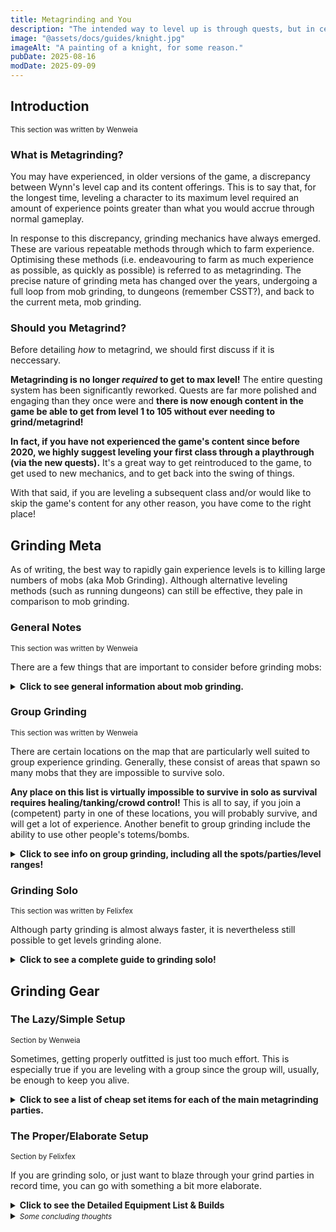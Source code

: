 ```yaml
---
title: Metagrinding and You
description: "The intended way to level up is through quests, but in certain situations, you may want to level up a character faster than that. This guide intends to explain how to quickly grind combat experience levels."
image: "@assets/docs/guides/knight.jpg"
imageAlt: "A painting of a knight, for some reason."
pubDate: 2025-08-16
modDate: 2025-09-09
---
```

## Introduction
<small>This section was written by Wenweia</small>

### What is Metagrinding?
You may have experienced, in older versions of the game, a discrepancy between Wynn's level cap and its content offerings. This is to say that, for the longest time, leveling a character to its maximum level required an amount of experience points greater than what you would accrue through normal gameplay.

In response to this discrepancy, grinding mechanics have always emerged. These are various repeatable methods through which to farm experience. Optimising these methods (i.e. endeavouring to farm as much experience as possible, as quickly as possible) is referred to as metagrinding. The precise nature of grinding meta has changed over the years, undergoing a full loop from mob grinding, to dungeons (remember CSST?), and back to the current meta, mob grinding.

### Should you Metagrind?
Before detailing *how* to metagrind, we should first discuss if it is neccessary.

**Metagrinding is no longer *required* to get to max level!** The entire questing system has been significantly reworked. Quests are far more polished and engaging than they once were and **there is now enough content in the game be able to get from level 1 to 105 without ever needing to grind/metagrind!**

**In fact, if you have not experienced the game's content since before 2020, we highly suggest leveling your first class through a playthrough (via the new quests).** It's a great way to get reintroduced to the game, to get used to new mechanics, and to get back into the swing of things.

With that said, if you are leveling a subsequent class and/or would like to skip the game's content for any other reason, you have come to the right place!

## Grinding Meta
As of writing, the best way to rapidly gain experience levels is to killing large numbers of mobs (aka Mob Grinding). Although alternative leveling methods (such as running dungeons) can still be effective, they pale in comparison to mob grinding.

### General Notes
<small>This section was written by Wenweia</small>

There are a few things that are important to consider before grinding mobs:

<details>
<summary><strong>Click to see general information about mob grinding.</strong></summary>

#### Mob Totems
Mob grinding typically involves using a mob totem (available in different quantities to different ranks) to further increase the rates of areas that already have high mob spawn rates. These mobs can then be killed on servers with double experience bombs, leading to even more combat experience. 

Note that, if multiple people kill the same mob within the radius of a mob totem, provided each player does a certain (low) percentage of the damage, both players get the full combat experience.

Also, note that totems can only spawn mobs up to a certain cap. The faster the mobs are cleared, the faster the cap is emptied, and the faster the totem can spawn new mobs. Effectively, this means the more AOE damage you and/or your party deal, the more experience you (and/or your party) will gain.

#### Relative Experience.
The experience you get from killing a mob is directly proportional to the the difference between your level and the level of the mob being killed. If a lvl 100 player kills a lvl 1 mob, they will get effectively no experience. If a lvl 1 player kills a lvl 100 mob, they will get effectively no experience.

For this reason it is always best to split your grinding journey across at least 5 different sites (i.e. move in 20 level increments or less).

</details>

### Group Grinding
<small>This section was written by Wenweia</small>

There are certain locations on the map that are particularly well suited to group experience grinding. Generally, these consist of areas that spawn so many mobs that they are impossible to survive solo.

**Any place on this list is virtually impossible to survive in solo as survival requires healing/tanking/crowd control!** This is all to say, if you join a (competent) party in one of these locations, you will probably survive, and will get a lot of experience. Another benefit to group grinding include the ability to use other people's totems/bombs.

<details>
<summary><strong>Click to see info on group grinding, including all the spots/parties/level ranges!</strong></summary>

**Simply use `/partyfinder` and look for mob grinding parties (rotten flesh symbols) that include one of the following terms in their descriptions.** Then go to the specified coordinates, stand under their mob totem, and spam AOE (area of effect) spells. If the party is set up properly, you will be safe and will get loads of XP!

<details>
<summary><strong>Click here for some extremely detailed information about party grinding mechanics</strong></summary>

<small>Party Grinding Addendum by Felixfex</small>

As mentioned earlier, party grinding is faster than most solo grinding routes, but it requires more competent players. For a good party, there should be at least two healers, preferably three or four. For damage, the focus should be on AoE attacks. Mob totems are pretty much a requirement, as the number of mobs does not scale with the player count.

**How do you get XP in a party?**

Everyone gets XP from mob kills as long as they have participated in a kill within the last 10-15 seconds, regardless of whether they are in a party or not. Participation means either getting the last hit or dealing at least 15% of a mob's HP in damage. If you don't participate, you will only get 1% of the XP from any nearby kills. The XP is not shared; everyone gets the same base XP, which is then multiplied by their equipment's XP bonus. In a party, you get a 20% XP share from the kills other people in the party get, thus granting more XP than being solo.

*(Note: Buffing and healing allies, as well as debuffing enemies, also grants you participation. I am unsure exactly which buffs/debuffs count. XP sharing and XP range still need to be conclusively tested.)*

</details>


#### (1-10) Low Level Grinding
> `NA`
**Frequency:** Nonexistant

Low levels are very quick to grind, and for this reason, lvl <10 grind parties are virtually nonexistant. You are better off following the solo guide for this level range.

#### (10-30) Mt. Wynn (Spider Pit)
> `-20 -1950`
**Frequency:** Very Uncommon

If you are lucky, you might find a proper grind parties hosted at Mt. Wynn; if so, you will be rapidly boosted from lvl 10 to lvl 30. These are so rare though that you may be better off following the solo guide until lvl 30.

#### (30-50) (Llevigar) Spider Nest
> `-2150 -4720`
**Frequency:** Common

Quite often, you will find parties in this cave west of Llevigar. Generally, this is by far the best way to get from 30-50.

Note that, on occasion, an orc will spawn. They aren't difficult for a properly set up party to deal with, but are still worth focusing on since they hit really hard for their level.

#### (50-75) Flesh (Visceral) Cave
> `-1000 -5555`
**Frequency:** Very Common

This is probably the second most popular party in the game. You are quite likely to find someone hosting a party in this range on pfinder. Just be aware of the stitched amalgam, which does quite a bit of damage for its level range.

#### (70-90) Waterfall (Living Scrap)
> `-100 -4590`
** Frequency:** Uncommon

On occasion, you might luck out and find a waterfall party. These are challenging to host and are therefore less frequent than flesh or scrapyard parties. If you can't find one, you can grind flesh to level 75 then switch to scrapyard.

#### (85-106) Scrapyard
> `-1435 -2520`
** Frequency:** Almost Nonstop

This is the main end-game leveling party, and there are almost always a scrap party or two active. Unfortunately, they are often full. To sneak into a full party, do /toggle ghosts all, look at the world that people are active in the scrapyard on, and join them. They usually won't mind.

#### (106+) Church
> `1050 -390`
** Frequency:** Very Uncommon

If you need to grind past lvl 106 (i.e. overflow), you are probably just grinding for guild XP. This is the spot to do it, but since it is mostly just used for guild XP, public parties here are very rare. Church parties are also difficult to organise. 

</details>

### Grinding Solo
<small>This section was written by Felixfex</small>

Although party grinding is almost always faster, it is nevertheless still possible to get levels grinding alone.

<details>
<summary><strong>Click to see a complete guide to grinding solo!</strong></summary>

#### Preparation Suggestions
Grinding solo is far more involved than grinding in a party. Things will go a lot faster if you are prepared; this section provides some suggestions on how to do just that!

<details>
<summary><strong>A collection of suggestions and techniques to help make solo grinding easier.</strong></summary>

##### The `/class` Trick:
When you use the `/class` command and no other players are nearby, you reset the area you are in. After rejoining, the mobs will respawn instantly. This allows you to clear caves and grinding spots repeatedly without waiting for respawns.

##### Horses:
Having a horse for the early levels can be quite beneficial for getting around, as all horses can be used from level 1.

##### Organized Storage:
Preparing one or two account bank pages with all the leveling gear you need can speed up the leveling process considerably. Taking some gear with you to grinding spots also helps increase your speed.

##### Item Lock:
Remember to use `/itemlock` so you don’t accidentally sell an important item or drop your weapon. The item lock remains even if you put items in the bank, so locking your grinding gear beforehand is a good idea.

##### Consumables:
Potions are your bread and butter for speeding up your grind, whether it's healing for classes that lack it or Wisdom Potions for the added XP bonus from level 45 onwards. If you already have professions in Scribing, Cooking, or Alchemism, you can use these to craft XP or damage consumables to speed up your grind even more. XP Scrolls, in particular, will earn you favor in grinding parties.

##### XP-Bombs and/or DXP Weekends
XP multipliers from bombs or a Double XP Weekend work independently of the normal XP bonus; they act as a straight 2x or 3x multiplier. The same applies if you connect Discord to your Wynn account for 24 hours of bonus XP. If you have a lot of Emeralds, you can go out of your way to buy them with Shares, but that's a steep price to pay. Champions have it quite a lot easier, as they can see other people throwing bombs on any world and have access to `/switch` for faster world switching, rapidly increasing their chances of using these bombs.

##### Mob Totems
These require a rank to obtain and, when placed, multiply the number of mobs spawned in a small area for 5 minutes. They are primarily used in grinding parties, but can be used for solo grinding

##### Sneaking:
Sneaking prevents mobs from pulling or pushing you off ledges. In the Minecraft settings, you can change "Hold Sneak" to "Toggle Sneak," allowing you to keep sneaking without actively pressing the shift key. This enables you to farm safely from secure spots.

</details>

#### Suggested Locations
Once you are prepared, it's just a matter of going to a bunch of locations and killing mobs!

This article section's author, Felixfex, suggests:

1. Corrupted Spike to lvl 5
2. Zombie Tree to lvl 13 or 25
3. Ancient Nemract to lvl 23
4. Abandoned Mines to lvl 33
5. Betrayer Altar or Wolf Den to lvl 43
6. Iron Golems to lvl 50
7. Olux Sinkhole to lvl 55
8. Flesh Cave to lvl 75
9. Switch to group grinding with Scrapyard to Lvl 105

<details>
<summary><strong>Click to see coordinates to, and an overview of, the above grind spots.</strong></summary>

*Early on, there are no real grinding spots because you advance too quickly to focus on one. You will likely reach level 10 just by following the Emerald Trail. However, if you want the fastest speed, here are two spots:*

##### (1-5) Corrupted Spike
- **Coordinates:** X: -620, Z: 1700
- **Mob-Level:** 5
- Mobs spawn near the spikes. You can kite them around the spikes and be relatively safe while doing so.

##### (5-30) Zombie Tree
- **Coordinates:** X: -350, Z: -1400
- **Mob-Level:** 5 + 21
- Mobs spawn near the tree; kite them around it, and you will be fine. Due to the level 21 zombies, you can stay here until level 30 and go straight to a later spot. Mob totems are recommended here; two should be enough to get to level 30 with good preparation. This is the first party grinding spot, but soloing also works.

##### (10-27) Ancient Nemract
- **Coordinates:** *Varied, see description*
- **Mob-Level:** 20-23
- This area has a lot of mob spawns and multiple high spots that allow you to farm safely. On the outside (`X: 180, Z: -2000`) in the Nemract region, lower HP skeletons and zombies spawn, which allow you to level to 13. Afterwards, you can more or less safely go inside Ancient Nemract (`X: 220, Z: -1900`). There are a few important points: Mobs with helmets have more HP and deal more damage but give 3x the XP. The Gilded Bowman (a skeleton in full golden armor) gives the most XP in this place, easily 20x the amount a normal mob gives. This can get you a level easily, though they do a lot more damage.

##### ( 23-34) Abandoned Mines
- **Coordinates:** X: -620, Z: 1700
- **Mob-Level:** 26
- It's a long cave with lots of mobs, some of which burrow in the ground. Use some AoE abilities and run through it. At the end, you can loot the chest and get the clear reward for the cave. After getting outside again, you can use the `/class` trick to spawn mobs quickly and run the cave again. Repeat this until you are level 30-33.

##### (30-45) Betrayer Altar
- **Coordinates:** X: 1330, Z: -2040
- **Mob-Level:** 33-35
- This spot is a good grinding spot if you don’t want to travel around. It's slower than the Wolf Den + Iron Golems and a bit harder, but it gets you there easily. Be aware of one strong mob; it can one-shot you and turn invisible. Shamans have it easy here, while Warriors and Assassins suffer.

##### (33-43) Wolf Den
- **Coordinates:** X: 175, Z: -720
- **Mob-Level:** 41-45
- Another long cave. Jump down and kill all the wolves; the trainer at the end does not need to be killed as it takes too long. After getting out, use the `/class` trick again and repeat. Do this until level 40 or longer if you want.

*Levels 45–60 are a little boring, this is where the grind slows down.*

##### (40-50) Iron Golem Cave
- **Coordinates:** X: -120, Z: -300
- **Mob-Level:** 47
- This time it's not a cave, just a spawn spot for iron golems. There is a cave underneath, but don't go into it, as it does not give much XP. Clear the golems and use the `/class` trick again.

##### (45-58) Olux Sinkhole
- **Coordinates:** X: -1500, Z: -5250
- **Mob-Level:** 55
- This spot is a bit tricky; a lot of frogs spawn here. These frogs are slow, deal a lot of damage, and are good to kite, so bunch them up and use an AoE ability to kill them. Use the `/class` trick every time you kill them. This nets you a lot of XP fast. There are no safe spots here other than on one block at `X: -1501, Z: -5272`, so this spot is far more dangerous than the other swamp spot.

From here of out the grindspeed picks up again.

##### (52-82) Flesh (Visceral) Cave
[Meta] Flesh Cave/Visceral Cave/Visceral Remnant

- **Coordinates:** X: -1000, Z: -5555
- **Mob-Level:** 68-75
- This cave is the first real grind spot in the game. There is a very high mob density, and grind parties tend to be here a lot. There are a few safe spots in the cave; my favorite is at `X: -948, Z: -5517`. It keeps you safe from all mobs and out of range of the Stitched Amalgam.
- There is a spot at `X: -972, Z: -5530` which is higher up and attracts more mobs, but it's a bit difficult to get to consistently.
-  The last one is at `X: -978, Z: -5500`; this will attract all higher-level mobs as well as the Stitched Amalgam. The Stitched Amalgam is a problem as it pulls you towards itself and has a lot of HP, so you can't really kill it fast. To get around that, change your Sneak setting from "Hold" to "Toggle" in the options and toggle sneak on a ledge. It can't pull you down, and you can freely farm.
-  It's up to preference which spot to use. If there are grinding parties, however, you should stay near the totems or at the end of the cave (around `X: -965, Z: -5475`). A party with mob totems is recommended here but not required. This cave can be used from as low as level 46 up to level 85. You can use the `/class` trick here, but it's not really needed. I use it if there is no party around and if I have no totems left.

</details>

<details>
<summary>Click to see some other, less optimal, grind spots.</summary>

*   **Lvl 15-30: Mt. Wynn Spider Pit**
    *   **Coordinates:** X: -20, Z: -1950
    *   **Mob-Level:** 20-28
    *   This is the old party grinding spot. It's difficult alone due to the high mob count and ranged enemies, but with a party, it's an easy way to level up before going to the Llevigar Spider Nest. For the solo grind, Ancient Nemract is preferred as there are no safe spots at Mt. Wynn, and healing is difficult early on.
*   **Lvl 30-52: [Meta] Llevigar Spider Nest**
    *   **Coordinates:** X: -2150, Z: -4720
    *   **Mob-Level:** 40
    *   This cave is good for a party with mob totems, and it can get you up to the level to enter the Flesh Cave. I would not recommend it as a solo XP spot, as it has no safe spots and the `/class` trick is not very effective here. You will often find a party grinding here.
*   **Lvl 50-58: Herb Cave**
    *   **Coordinates:** X: -500, Z: -850
    *   **Mob-Level:** 51, 63, 64
    *   I personally do not recommend Herb Cave, as it requires getting over the Great Bridge boss, which is difficult with leveling gear. It is an option, but other places work as well. The upper cave is your spot for farming, as the lower cave mobs are too tanky. There is a spot at `X: -458, Z: -828` where you can farm safely with a long-range class.
*   **Lvl 48-58: Olux Swamp**
    *   **Coordinates:** X: -1540, Z: -5415
    *   **Mob-Level:** 55
    *   This is the spot I use regularly when I don’t feel strong enough for the Flesh Cave. It spawns quite a lot of Nagas which give generous XP. The trees allow for safe farming, and the `/class` trick works like a charm. As it is relatively slow, I will sometimes skip it and try my luck at another spot.
*   **Lvl 75-85: [Meta] Waterfall/Living Scrap**
    *   **Coordinates:** X: -100, Z: -4590
    *   **Mob-Level:** 80-82
    *   This provides a bridge between the Flesh Cave and the Scrapyard. It is not needed for the party grind, but it works well solo. It is a lot more difficult as the enemies have more HP and deal more damage than in the Flesh Cave, but the XP is worth it. There are no safe spots anywhere in the cave, so be aware of that. Grind parties rarely go here.
*   **Lvl 80-88: Evergreen Cave**
    *   **Coordinates:** X: 50, Y: 46, Z: -4750
    *   **Mob-Level:** 84
    *   This is a good solo grind spot for the 80s. A lot of Silverfish (Evergreen Augers) spawn here, and the `/class` trick works wonders. You can, however, get easily killed as the mobs deal a lot of damage and there is no real safe spot. You can more or less safely stand at the beginning of the cave, but as the spawn area also covers the entrance, some mobs will spawn there and can push you down into the pit. If there are no scrap parties, this is the spot I grind at after the Flesh Cave.
*   **Lvl 75-85: Qira Spider Nest**
    *   **Coordinates:** X: 236, Y: 125, Z: 5425
    *   **Mob-Level:** 80-85
    *   This is a great cave for the solo grind. Do a run through it, spam AoE abilities, and after getting out again, use `/class` to reset the cave. As the spiders deal a lot of damage, healing potions are pretty much mandatory. As there are no safe spots and the respawn time of the spiders is quite high, you will probably only run through it. Mob totems do nothing here and mostly spawn spiders behind the walls.
*   **Lvl 88-95: Basalt Cave**
    *   **Coordinates:** X: 1500, Z: -5560
    *   **Mob-Level:** 88-93
    *   This cave is again wonderful for solo leveling. On the outside, there are some safe spots on the spikes where ranged attackers can't get you, and a run through the inside is possible if you have enough healing or really good AoE damage. The `/class` trick works here as well. The spot is, however, a lot slower than any grind party on Scrapyard will ever be, so only do it if you want the full solo experience or don't have any other option. I have seen parties here, but very rarely.
*   **Lvl 95-105: Angel Island**
    *   **Coordinates:** X: 1164, Y: 158, Z: -4380
    *   **Mob-Level:** 95-96
    *   This is a great solo grinding spot with some safe spots on the sides and on the crystals. The `/class` trick works here again but is mostly unneeded, and a mob totem does wonders here. You can stay here until the end of your grind. There are enemies that can pull you, but if you sneak on one of the safe spots, you will not get pulled down.
*   **Lvl 100-105: Mirror Cave**
    *   **Coordinates:** X: 1313, Y: 100, Z: -4230
    *   **Mob-Level:** 97-100
    *   This is a generally good solo grind spot with the same problems as other high spawn rate spots. There are no safe spots whatsoever. The XP is great, however, so with a bit more of a tanky build, this spot will work. I personally don't use it, but some people might prefer it. The `/class` trick is unneeded here.
*   **Lvl 80-105: [Meta] Scrapyard**
    *   **Coordinates:** X: -1435, Z: -2520
    *   **Mob-Level:** 99+
    *   This is most likely your final destination for your grind (until they release Fruma). It features a lot of powerful mobs, and solo play is not advised. A grind party for the Scrapyard (also called a "Scrap-Party") is the normal way to play here. You do not need the best equipment, but at least 7500 EHP is recommended. The most likely totem spot is around `X: -1400, Z: -2530`, as it gives the guild who holds this territory XP. How to grind here is covered in the party grind section. I personally don’t solo from level 76 to 105, as it takes way too long without a grind party.
*   **Lvl 100+: Church**
    *   **Coordinates:** X: 1050, Z: -390
    *   **Mob-Level:** 110+
    *   At this spot, you will likely not grind for character XP, as it is difficult for anything under level 100 to stay alive here. Rather, it's for grinding Guild XP. As a guild, we do this sometimes with a party. Either a solid build or a competent party is needed to survive here. More on that is in the Guild XP Grind section. This can be used as a solo grind spot without totems, but you need a tanky build and not a normal XP-grind build.

</details>
</details>

## Grinding Gear
### The Lazy/Simple Setup
<small>Section by Wenweia</small>

Sometimes, getting properly outfitted is just too much effort. This is especially true if you are leveling with a group since the group will, usually, be enough to keep you alive.

<details><summary><strong>Click to see a list of cheap set items for each of the main metagrinding parties.</strong></summary>

- Jewellery:
  - Random cheap xp jewellery can get you through Mt. Wynn and Llevigar Spiders

  - [Ornament / Winterfest 2016 set](https://wynncraft.wiki.gg/wiki/Wynnterfest_2016_Set) is enough to carry through Flesh, Waterfall, and into Scrapyard, 
- [Leaf Set](https://wynncraft.wiki.gg/wiki/Set_Items#Leaf_Set) can carry you through a Mt. Wynn party
- [Adventurer's Set](https://wynncraft.wiki.gg/wiki/Set_Items#Adventurer's_Set) can carry you through a Llevigar Spiders party.
- [Elf Set](https://wynncraft.wiki.gg/wiki/Set_Items#Elf_Set) can carry you through a flesh cave party.
- [Morph Set](https://wynncraft.wiki.gg/wiki/Morph_Set) can carry you through a scrapyard party (use Sequencer as your helmet until you unlock Morph Stardust)
- [Cosmic Set](https://wynncraft.wiki.gg/wiki/Cosmic_Set) can carry you through a church party
</details>

### The Proper/Elaborate Setup
<small>Section by Felixfex</small>

If you are grinding solo, or just want to blaze through your grind parties in record time, you can go with something a bit more elaborate.

<details>
<summary><strong>Click to see the Detailed Equipment List & Builds</strong></summary>

First of all, use gear that you can easily obtain or already have. If you follow the guide, you will out-level your gear quite quickly. So, if you can't get a certain item, just equip something in the slots that increases damage, mana regeneration/steal, or your XP bonus. Everything else is more or less meaningless, as most grinding spots are usually rather safe, so don't sweat the details.

The equipment needed is either always accessible, requires purchase from a **[Merchant]**, is **[Quest]**-bound, or has a **[Special]** requirement. These items are either untradeable or require a quest to be completed before they can be equipped. Additionally, some items are found in **[World]** Events, but these can always be bought from the Trade Market. This guide provides alternatives to these items if needed. The items are organized into builds via Wynnbuilder.

#### Equipment (Armour/Accessories)

##### **Levels 1-12: Starting Gear**


*   **Lvl 1 Bracelet:** Secret
*   **Lvl 1 Rings:** Rarity
*   **Lvl 5 Chestplate:** Blessed Wrappings
*   **Lvl 8 Helmet:** Heliophilia
*   **Lvl 8 Chestplate (Alternative):** Guard's Garment **[World]** - More expensive as it drops from World Events, but gives a higher XP Bonus.
*   **Lvl 9 Boots:** Audacity
*   **Lvl 10 Boots (Alternative):** Silken Slippers - More XP, less damage than Audacity.
*   **Lvl 11 Leggings:** Opulenity
*   **Lvl 11 Necklace (Alternative):** Trace
*   **Lvl 12 Necklace:** Witherhead Talisman **[Special, Merchant]** - Requires any character on your account to have completed the Decrepit Sewer Dungeon. It can then be used on any character.

**Wynnbuilder Link:** [Starting Build (Levels 1-12)](https://wynnbuilder.github.io/builder/#CK0oKWjFK12c2Gx8Q7HdBAPWr6c1)

This set will be your starting point. The weapon depends on your class and will be discussed later. Abilities are up to your preference.

##### **Levels 20-41: Early Game Upgrades**


*   **Lvl 20 Boots:** Ado Saki
*   **Lvl 23 Helmet:** Sound of Silence
*   **Lvl 24 Set:** Villager Mail (Chestplate) & Villager Pants (Leggings) - The set effect provides an XP Bonus.
*   **Lvl 25 Necklace:** Durum’s Serenity **[Special]** - Drops from the Bovine Boss Altar.
*   **Lvl 25 Bracelet:** Laen's Curiosity
*   **Lvl 29 Chestplate (Alternative):** Detlas Skin - An alternative to the Villager Mail set.
*   **Lvl 30 Boots (Alternative):** Adigard's Snowshoes - Not essential but provides more HP than Ado Saki.
*   **Lvl 30 Bracelet (Alternative):** Vindicator - My preferred bracelet due to the Magnet effect. It was previously quest-locked but is no longer. It gives less XP than Laen's Curiosity but synergizes well with The Jingling Jester later.
*   **Lvl 36 Boots:** Prologue **[Merchant]** - Can be bought on the Isles of Fiction for 1 Liquid Emerald and will be the best boots for a long time.
*   **Lvl 37 Helmet (Alternative):** Yume - Less XP but more damage and HP than Sound of Silence.
*   **Lvl 38 Leggings:** Chained Pixels
*   **Lvl 40 Chestplate:** Sundown Poncho **[Special]** - Drops from the Sunrise Canyon Boss Altar.
*   **Lvl 40 Boots (Alternative):** Galloping Spurs
*   **Lvl 41 Rings:** Precious - While other rings are available earlier, they are expensive, making this the first necessary upgrade.

**Wynnbuilder Link:** [Early Game Build (Levels 20-41)](https://wynnbuilder.github.io/builder/#CK0BtG60uV0RxWR8S31l7M00EEE5)

This is the build you should aim for in this level range. Again, ignore the weapon in the builder link.

##### **Levels 45-69: Mid-Game Progression**

*   **Lvl 45 Necklace:** Constrict Collar **[Special]** - Drops from the Prison of Souls Boss Altar.
*   **Lvl 49 Necklace (Alternative):** Criistal **[Merchant]** - Can be bought from the Ice Barrows Dungeon Merchant for 3 Ice Shards (3 runs).
*   **Lvl 50 Bracelet:** Binding Brace **[Special]** - Drops from the Prison of Souls Boss Altar.
*   **Lvl 51 Leggings (Alternative):** Bridge of the Divide - A good alternative to Greaves of Honor.
*   **Lvl 51 Necklace (Alternative):** Hexed Amulet - An alternative to Constrict Collar or Criistal, but you lose 10 stat points for it.
*   **Lvl 54 Helmet:** Venison - A very good helmet for this level with good mana sustain.
*   **Lvl 55 Chestplate:** Matryoshka Shell **[Special]** - Drops from the Matryoshka Idol, a hidden boss in the Iboju Village (Jungle).
*   **Lvl 58 Leggings:** Greaves of Honor - The best XP leggings in the game, though they are relatively bad otherwise.
*   **Lvl 60 Boots:** Bad Wolf - The best XP-Boost item in the game.
*   **Lvl 60 Jewelry (Optional):** Order of the Grook items **[Quest]** (Draoi Fair / Dragon's Eye Bracelet / Renda Langit) - One of these can be worn after completing the quest, but they are not essential most of the time.
*   **Lvl 64 Helmet (Alternative):** Upgraded Orc Mask **[Quest]** - Better than Venison for XP but lacks mana sustain.
*   **Lvl 66 Boots (Alternative):** Sodeta Boots - A lot less XP Bonus than Bad Wolf but provides much more sustain.
*   **Lvl 69 Chestplate:** The Jingling Jester - A wonderful chestplate for soloing that works very well with Vindicator. It provides essential healing for Assassins and Archers during the grind.

**Wynnbuilder Link:** [Mid-Game Build (Levels 45-69)](https://wynnbuilder.github.io/builder/#CK0FrW9Eqs1z2WR8S31l7y0W59k8)

This should be your build at this point, excluding any optional quest items.

##### **Levels 70-100: Late Game & Final Build**

*   **Lvl 70 Chestplate (Alternative):** Legend's Guard Plate **[Special, Quest]** - A tanky alternative to Jingling Jester, obtainable in the Temple of Legends.
*   **Lvl 70 Necklace (Alternative):** Trainer’s Pendant **[Special, Quest]** - Obtained from the same altar as the Legend's Guard Plate.
*   **Lvl 70 Bracelet (Alternative):** Back-Up Plan **[Special]** - An alternative to Vindicator or Dragon's Eye Bracelet, dropped by the Altar of Sanctification Boss.
*   **Lvl 71 Helmet:** Clearsight Spectacles **[Quest]** - Better than the Orc Mask but still less mana than Venison.
*   **Lvl 77 Bracelet:** Vanguard **[Merchant]** - One of the best bracelets in the game for grinding. It's cheap, pre-identified, and can be bought at the Corrupted Infested Pit Dungeon Merchant.
*   **Lvl 77 Chestplate:** Papyrus - The final chestplate for grinding with the maximum XP-Bonus, but again, relatively bad otherwise.
*   **Lvl 79 Bracelet (Alternative):** Double Vision **[Quest]** - The second-best bracelet XP-wise in the game, but it requires the entire Realm of Light questline to be completed. Not ideal for a new character.
*   **Lvl 80 Helmet:** Gale’s Sight - The final XP-Bonus helmet.
*   **Lvl 80 Boots (Alternative):** Memento - More sustain but less XP than Bad Wolf or Sodeta Boots.
*   **Lvl 80 Leggings (Alternative):** Ringlets - A very good pair of leggings, especially if you lack tankiness, stats, or mana. It gives less XP-Bonus than other leggings but is still sufficient. A good pair is rather expensive as it is used in a few builds.
*   **Lvl 80 Necklace:** Altum Spatium **[Quest]** - You get it from the "???" quest; it is the best XP necklace in the game.
*   **Lvl 87 Helmet (Alternative):** Speaker - More mana and HP but less XP and damage than Gale’s Sight.
*   **Lvl 94 Leggings:** Trench Scourer **[Merchant]** - The best XP-Bonus leggings. They require you to either partially complete the quest on the character you are leveling or have another character on the same account get them. For consistency's sake, so anyone can get the items, I have not included them in the final build link.
*   **Lvl 95 Rings (Alternative):** Summa - More stats and mana sustain than Fehu, but has negative Health Regen.
*   **Lvl 97 Rings:** Fehu - The best XP rings in the game.


**Wynnbuilder Link:** [Final XP Build](https://wynnbuilder.github.io/builder/#CK0QZmB8qI2z2W24KWmS2y0GmDEC)

Your final build should look like this. It is a comprehensive setup for reaching the level cap.

This covers all the equipment that can or should be used in a full grind. 

---

#### Sets

There are a few sets that can replace some of the mentioned items if you don't want to farm for them, but no set will be as efficient as the individually listed items.

<details>
<summary><strong>Click to see the Detailed Set List</strong></summary>


*   **Morph Set [Levels 1-105]**
    *   Parts of this set become available at different levels: Rings (12, 33), Boots (25), Leggings (50), Necklace (62), Chestplate (75), Bracelet (87), and Helmet (100).
    *   The Morph set is essentially the benchmark against which other sets are compared. It provides enough stats to wear all weapons except for a few Mythics and gives an all-around boost to almost all stats.
    *   **Note:** You can wear two of the same ring, and the set bonus will still apply. Fill any extra slots with the best items you have available.
    *   **Source:** Found in loot chests around their respective levels.

*   **Adventure Set [Level 29]**
    *   This is an all-around great set (Helmet 26, Boots 27, Leggings 28, Chestplate 29) that provides perfect stat boosts for grinding and can be worn for a long time.
    *   You can easily wear it into the mid-40s, but you will lack tankiness in the later stages. I would suggest wearing it until you can equip the Outlaw set (39), four Morph parts (Level 50), the Elf set (Level 50), or until you feel you are taking too much damage.
    *   **Source:** Drops from mobs or in loot chests between levels 22 and 33.

*   **Outlaw Set [Level 39]**
    *   The Outlaw set (Helmet 36, Boots 37, Leggings 38, Chestplate 39) is a more mediocre set that primarily increases your tankiness compared to the Adventure set.
    *   It's agility-focused, so weapon choice can be a bit of a problem. However, it works fine as a temporary set to bridge the gap to a better one.

*   **Elf Set [Level 50]**
    *   The Elf Set (full armor at level 50) is another temporary set. It provides great stats but no XP bonus, which is a drawback since the level 45-55 range tends to be the slowest.
    *   It works well until you can get the Saint Set.
    *   **Source:** Can be bought on the Isles of Fiction from the Winter Armour Merchant for 1 Liquid Emerald.

*   **Winterfest 2016 Set [Level 55]**
    *   The Winterfest 2016 Set (Ring 45, Ring 50, Bracelet 50, Necklace 55) is a jewelry set with a good XP bonus and damage. Additionally, it grants a good chunk of HP with all four pieces equipped.
    *   It works well with armor-only sets (like the Elf, Saint, or Cosmic sets). Equipping two yellow ornaments is better than two blue ones.
    *   **Source:** Can be bought on the Isles of Fiction from the Accessory Merchant for 1 Liquid Emerald.

*   **Saint Set [Level 70]**
    *   The Saint Set (full armor at level 70) is a great set for endgame grinding. The 40% XP bonus is great, and the stats are very good for its level.
    *   When paired with the Winterfest set, you can gain a 98% XP Bonus. The only requirement is to either use a water/air weapon or use powder to convert the neutral damage to one of those elements; otherwise, you will suffer from the set's damage reduction.
    *   **Source:** Can be bought on the Isles of Fiction from the Accessory Merchant for 3 Liquid Emeralds. It can be worn until level 100 before switching to a full Morph set.

*   **Cosmic Set [Level 80]**
    *   The Cosmic Set (full armor at level 80) is the best XP set in the game. It alone gives a 175% XP boost, good sustain, and well-rounded defense bonuses.
    *   Unfortunately, it requires the character to complete the '???' quest (covered in another guide). It is the best set for endgame grinding, especially for Guild Grind Parties.
    *   This set is not recommended for a speedrun, as the '???' quest is quite long.

</details>

---

#### Weapons

In terms of weapons, it gets a bit tricky. Every class has different strengths, and therefore, a guide is needed for each one. Not every weapon has an XP bonus, as it's often unnecessary. In most cases, you will likely want more damage rather than more XP. There are, however, a few overlaps with the weapons, which I call "weapon sets."


#### **Weapon Sets**

<details>
<summary><strong>Click to see the Weapon Sets</strong></summary>


*   **Tempo Set [Lvl 35] (Special):**
    *   A wonderful collection of weapons made just for grinding. They are effective even into the mid-50s and can carry you up to Bob's weapons if needed. They provide great sustain, an XP boost, and damage.
    *   To buy them from the Mysterious Merchant in Tempo Town, each weapon requires 9 million Time Fragments. Unfortunately, you can only gain 5 Time Fragments every 8 hours, and it requires you to complete the "Tempo Town Trouble" quest. So, if this is your first character, it will be difficult to get them. However, you can trade the fragments and weapons between characters via the bank. This is the only weapon set I would suggest you actually get for a speedrun; everything else can be replaced by other weapons.

*   **Olux’s Prized Set [Lvl 55] (Quest):**
    *   A good set of weapons with great stats and a decent XP boost.
    *   Unfortunately, you need to complete the quest "The Shadow of the Beast," which, while not very long, requires you to have Mining, Woodcutting, and Fishing at level 20. This makes this set worthless for a speed grind.

*   **Elemental Relic Set [Levels 45-65]:**
    *   This set is difficult to describe. The stats are good, and the XP bonus is great, but acquiring them is a matter of luck. You can trade or buy them on the Trade Market, but since they have a great XP bonus, you will either need to pay a lot or won't get a great weapon.
    *   Finding them is difficult as well, with the Relic Guardians spawning rarely in the Desert, Mesa, Jungle, and Nesaak Forest. The levels of the relic weapons also differ for each class (Reliks 45, Bows 50, Wands 55, Spears 60, Daggers 65). They are great for Assassins and Warriors but more or less useless for the other classes, as they can still use the Tempo weapons or the Olux's Prized weapons.

*   **Bob‘s Mythic Set [Lvl 75] (Quest):**
    *   The best weapon set in the game for its level. It has wonderful stats and a great XP boost. These weapons can even carry you to the end of your grind.
    *   Sadly, they require you to complete the "Reincarnation" quest, which is rather long and has a few prerequisites. That makes them rather useless for a speedrun, but if you are grinding casually or have them unlocked, then go ahead and use them.

*   **Troubled Tribesmen Set [Lvl 75] (Quest):**
    *   The set itself is good, with great stats and a great XP bonus. The required quest is also not that hard. Sadly, the cost of the weapons is a bit annoying to fulfill. After completing the quest, you will find Ender Eyes in the Dernal Jungle, which drop the materials you need to pay for the weapons. It sounds easy, right? It takes about 2 hours to get the required materials, as the spawn rate is low and the drops can vary, with each weapon costing a different material. So, if you have the weapons, then great, do the quest and use them. But if you don't, then don't even bother getting them.

*   **Wybel Set [Lvl 90]:**
    *   The last set worth using for a speed grind. This set gives you weapons that deal relatively lackluster damage but can provide an insane 39% XP boost (comparable to the Mythic Wand "Pure").
    *   Sometimes, however, the damage is too low to farm effectively. Wybel weapons will not be recommended, especially for an Assassin or Warrior.

*   **Infused Hive Set [Lvl 100] (Quest):**
    *   The highest-level set comes from the Master Hive. Every class gets a neutral weapon with many powder slots to complement many playstyles. Like the Morph Set, they are a good comparison tool between builds.
    *   Sadly, you need to finish the Qira Hive quest, which is, by the game's standards, the second most difficult quest.

</details>

---

#### Class-Specific Weapons
##### **Mage**

Reliable DPS and Healing, a Mage does not need much in terms of survivability or AOE Damage.

<details>
<summary><strong>Click to see Mage Weapons</strong></summary>

*   **Lvl 2: Paradise** - A good starting wand.
*   **Lvl 7: Detlas' Stick** - A great wand with good mana regeneration and a great XP bonus.
*   **Lvl 11: Ancient Wand** - Has no XP bonus but offers very good DPS and mana regeneration.
*   **Lvl 14: Carbon [World]** - Another great DPS wand, also with no XP bonus. Drops from a World Event.
*   **Lvl 15: Golem's Arm [World]** - A great melee damage wand that has an XP bonus. Drops from a World Event.
*   **Lvl 18: Reticence** - Great XP bonus and damage; another good melee wand.
*   **Lvl 24: Effervescence** - An insane damage wand for its level, with no XP bonus.
*   **Lvl 25: Detlas' Legacy** - A great grinding wand with a good XP bonus and damage.
*   **Lvl 27: Fiend** - Great damage and XP bonus.
*   **Lvl 30: Haros’ Oar [Special]** - Great stats and a good XP bonus. You get it from the Rotten Passage Boss Altar.
*   **Lvl 35: Tempo Ticker [Special, Merchant]** - Part of the Tempo weapon set.
*   **Lvl 35: Waves Raiser** - An alternative to the Tempo Ticker; more damage, no XP bonus, and weaker sustain.
*   **Lvl 39: Treachery** - An okay XP bonus and a bit more damage than the previous wands, but also less sustain than the Tempo Ticker.
*   **Lvl 41: Glare** - Very good damage and an okay XP bonus, but no sustain.
*   **Lvl 47: Sage** - A great wand with a very good XP bonus and great sustain.
*   **Lvl 54: Paradigm Shift** - Good XP bonus and damage, with okay sustain. It will get you to the Scroll of Nythiar.
*   **Lvl 55: Relic Wands [Special]** - Part of the Relic weapon set. The Air or Water damage variants are the best.
*   **Lvl 55: Olux's Prized Wand [Quest]** - A weapon set wand. Not worth the effort for a speedrun, but has good stats.
*   **Lvl 57: Heat Death** - A very high DPS wand with okay sustain but no XP bonus. Use it if you struggle to deal enough damage.
*   **Lvl 60: Ohonte Kerhite [Special]** - A great wand that needs high Intelligence. It has everything you need, but only an okay XP bonus. Obtained from the Tribal Sanctuary Boss Altar.
*   **Lvl 65: Pure** - The best weapon for grinding; there is nothing better out there. It will get you to level 105, though it is very expensive.
*   **Lvl 66: Scroll of Nythiar** - A great wand with top-tier damage, XP bonus, and sustain. Can easily get you to level 90.
*   **Lvl 70: Stave of the Legends [Quest, Special]** - A powerful DPS wand with great sustain. It will get you far, but can only be obtained at the Arena of the Legends Boss Altar.
*   **Lvl 70: Ethereal** - Another great DPS wand with no XP bonus, but grinding will still be easy. Focus on Intelligence.
*   **Lvl 71: Afterimage** - The same as Ethereal, but with a focus on Agility.
*   **Lvl 75: Bob’s Mythic Wand [Quest]** - Another wand that can take you to level 105, but as stated in the weapon set section, it's not worth the effort for a speedrun.
*   **Lvl 75: Celebration** - Good XP bonus but lacks in every other area.
*   **Lvl 75: Kal Hei [Quest, Merchant]** - Part of the Troubled Tribesmen weapon set. If you have it, use it; otherwise, don't bother.
*   **Lvl 82: Lazuli** - A great DPS wand with a good XP bonus, but it can be expensive.
*   **Lvl 90: Wybel Ivory Wand** - Part of the Wybel weapon set. Low damage but a top-tier XP bonus.
*   **Lvl 93: Whimsy** - Great DPS and a great XP bonus. Better than the Wybel wand, in my opinion.
*   **Lvl 96: Gearbox Stave** - Worse than Whimsy but can work if nothing else is available.
*   **Lvl 100: Infused Hive Wand [Quest]** - Good sustain and damage. Requires completing the Qira Hive quest.

</details>

##### **Archer**

Reliable DPS huge range, an archer has excellent AOE damage and can deal with enemies from a distance. They require healing from other sources e.g. potions or support classes.

<details>
<summary><strong>Click to see Archer Weapons</strong></summary>

*   **Lvl 1: Refined Bow** - Has an XP bonus.
*   **Lvl 5: Aldorei's Training Bow** - Good mana regeneration.
*   **Lvl 10: Cauterizer** - A great, high-damage bow.
*   **Lvl 11: Crackshot** - Great XP and damage, with some mana sustain.
*   **Lvl 12: Witherhead's Elbow [Special]** - Good damage and sustain; drops after completing the Decrepit Sewers Dungeon.
*   **Lvl 14: Relic** - Good XP and great damage.
*   **Lvl 18: Skin Piercer** - A great melee damage bow.
*   **Lvl 30: Nemract's Rage** - High damage and sustain; with powders, this bow is insane.
*   **Lvl 33: Viscera Burst [World]** - Top-tier damage and XP. With a Major ID, it is one of the best AoE bows in the game. It can kill you via self-damage. Can be found in World Events.
*   **Lvl 35: Tempo Trebuchet [Special, Merchant]** - A top-tier bow that can easily carry you to level 60. Part of the Tempo weapon set.
*   **Lvl 36: Mesarock Arch** - Great damage and XP boost.
*   **Lvl 36: Flaming Wing [World]** - Great XP and damage. Can be found in World Events.
*   **Lvl 42: Thunderbolt** - High damage and a good XP bonus.
*   **Lvl 45: Deadeye [Special, Quest]** - A great bow with a fun and powerful gimmick, and a good XP bonus as well.
*   **Lvl 49: The Traveler** - A utility bow used for faster traveling.
*   **Lvl 49: Rigor Mortis [World]** - Good XP and damage; really good for kiting. Can be found in World Events.
*   **Lvl 50: Relic Bow [Special]** - Part of the Relic weapon set. It has a good XP bonus but a rare drop chance. The best versions are Water and Air.
*   **Lvl 52: Evanescent** - Top-tier damage and sustain, but no XP bonus.
*   **Lvl 55: Infinity** - Another top-tier damage bow with a fun gimmick.
*   **Lvl 55: Olux's Prized Bow [Quest]** - Part of the Olux’s Prized weapon set. Not worth it for a speedrun, but if you have it, use it.
*   **Lvl 55: Joyous [Merchant]** - Top-tier XP bonus but lower damage. Great if used at the end of a dungeon. Can be bought at the Isle of Fiction in the Craftmas area.
*   **Lvl 62: Clairvoyance** - Great damage and sustain, but no XP bonus.
*   **Lvl 67: Spectral Slingshot** - Great damage and a good XP bonus; cheap as well.
*   **Lvl 70: Maelstrom** - Great damage and walk speed, but no XP bonus.
*   **Lvl 74: Az [Special, Mythic]** - Can get you to level 105 with Water or Fire powders applied. It has a great XP bonus but will be expensive.
*   **Lvl 75: Bob’s Mythic Bow [Quest]** - Another bow that can take you to level 105, but as stated in the weapon set section, it's not worth the effort for a speedrun.
*   **Lvl 75: Olit Vaniek [Quest, Merchant]** - Part of the Troubled Tribesmen weapon set. If you have it, then use it; otherwise, don't bother.
*   **Lvl 79: Caledonia** - Okay damage and a great XP bonus; will keep you alive.
*   **Lvl 81: Spiritshock** - Great damage, but no XP bonus.
*   **Lvl 90: Wybel Fluff Bow** - Part of the Wybel weapon set. Low damage but the best XP bonus.
*   **Lvl 90: Return to Ether** - Better damage, sustain, and almost as good of an XP bonus as the Wybel bow. A top-tier legendary bow and the last one you'll need to reach the max level.
*   **Lvl 95: Gale's Force** - Another top-tier bow. It has a bit more damage than Return to Ether but less of an XP bonus and sustain.
*   **Lvl 100: Infused Hive Bow [Quest]** - Good sustain and top-tier damage. Requires completing the Qira Hive quest.

</details>

##### **Shaman**

Again, reliable DPS and healing, a Shaman works almost the same as a Mage in a grind, requiring almost no external healing and they deal heavy AOE damage. 

<details>
<summary><strong>Click to see Shaman Weapons</strong></summary>

*   **Lvl 2: Bumblebee** - A good starter relik.
*   **Lvl 6: Harsh Noise** - Very good damage.
*   **Lvl 10: Spiritual Siphoner** - Good mana regeneration, XP, and damage.
*   **Lvl 12: Fire Brand [World]** - Good melee damage and XP. Found in World Events.
*   **Lvl 13: Puppet Master** - Great damage and sustain, but no XP bonus.
*   **Lvl 14: Stress** - The best XP in the early game, with a maximum of 25%, but poor stats otherwise.
*   **Lvl 21: Technicolor Phase** - Good XP bonus and damage.
*   **Lvl 25: Intestine Lasso [World]** - Great damage and XP bonus. Can be found in World Events.
*   **Lvl 35: Fractured Lyre** - Okay damage and XP bonus, but it will keep you alive.
*   **Lvl 35: Tempo Totem [Special, Merchant]** - A top-tier relik that can easily carry you to level 60. Part of the Tempo weapon set.
*   **Lvl 36: Sonicboom** - A great utility relik with high walk speed that also packs great damage.
*   **Lvl 42: Heavensent** - Great damage, sustain, and a good XP bonus.
*   **Lvl 45: Relic Relik [Special]** - Part of the Relic weapon set. It has a good XP bonus but a rare drop chance. The best versions are Water and Air.
*   **Lvl 49: Bibliotek** - A top-tier XP bonus while still having great damage, but it makes you a bit squishy.
*   **Lvl 50: Foreword [Merchant]** - An all-around great relik. Can be bought in the Craftmas section of the Isle of Fiction.
*   **Lvl 54: Wintergreen** - Very good damage, but no XP bonus. Makes you very squishy.
*   **Lvl 55: Olux's Prized Relic [Quest]** - Part of the Olux’s Prized weapon set. Not worth it for a speedrun, but if you have it, use it.
*   **Lvl 60: Lightshow** - Very good damage and an okay XP bonus.
*   **Lvl 66: Circuit Flights** - Okay damage and XP bonus; great for melee.
*   **Lvl 75: Ghorme Ndaizma [Quest, Merchant]** - Part of the Troubled Tribesmen weapon set. If you have it, use it; otherwise, don't bother.
*   **Lvl 75: Ancient Runic Relik [Quest]** - Another relik that can take you to level 105, but as stated in the weapon set section, it's not worth the effort for a speedrun.
*   **Lvl 80: Hewa** - Good XP and sustain, with average damage.
*   **Lvl 85: Procrastination** - Insane damage, but the stats are very bad and it even has a negative XP bonus. It will probably still give you more XP in the long run via last hits.
*   **Lvl 86: Deja Vu** - Great damage and XP bonus, but it's difficult to get a good one.
*   **Lvl 90: Wybel Carved Relic** - Part of the Wybel weapon set. Low damage but the best XP bonus.
*   **Lvl 96: Hard Light** - A great relik, but it requires a lot of stats. It has great damage and sustain as well.
*   **Lvl 100: Infused Hive Relik [Quest]** - Good sustain and top-tier damage. Requires completing the Qira Hive quest.

</details>

##### **Warrior**

Does good damage but has no inbuild healing, therefore it requires you to either use potions, rely on teammates for healing or get a dedicated healing weapon.

<details>
<summary><strong>Click to see Warrior weapons</strong></summary>

*   **Lvl 7: Maltic's Old Spear** - Good XP and good damage; a great starting spear.
*   **Lvl 10: Dern's Shadow** - A basic, high-damage spear with good sustain.
*   **Lvl 13: Clash Hook** - Good XP and damage.
*   **Lvl 15: Boil Lance [World]** - More damage and the same XP as the Clash Hook. Found in a World Event.
*   **Lvl 26: Legendary Smasher** - Great damage and AoE melee, though it has no XP bonus.
*   **Lvl 30: Overreach** - A very good grinding spear with a perfect Major ID for the early game. It makes you a bit squishy, but it is well worth it. No XP bonus.
*   **Lvl 31: Bugbite [World]** - A good XP and damage spear that can keep you alive. Found in a World Event.
*   **Lvl 35: Tempo Trident [Special, Merchant]** - A top-tier spear that can easily carry you to level 60. Part of the Tempo weapon set.
*   **Lvl 39: Fierce Thunder** - Great damage and walk speed with an okay XP bonus. The stat requirements can be a bit annoying.
*   **Lvl 39: Karma [Merchant]** - Very good sustain and top-tier damage; can probably take you to level 60. It can be bought from the Sand-Swept Tomb Dungeon Merchant. Since it can be traded between characters via the bank, it's very worthwhile if you prepare it beforehand. Grinding for it during a speedrun is not worth it.
*   **Lvl 44: Pulsar** - A great DPS spear with an okay XP bonus; a solid pick.
*   **Lvl 45: Hillich [Merchant]** - Great XP bonus and sustain; will keep you alive. Can be bought in the Craftmas section of the Isle of Fiction.
*   **Lvl 48: Fissure** - Another great grinding spear. No XP bonus but has very good damage and AoE.
*   **Lvl 50: Earthmover [World]** - Good XP and damage. Found in a World Event.
*   **Lvl 51: Hecatomb [World]** - Good XP and damage. Found in a World Event.
*   **Lvl 51: Catamaran [World]** - A must-have utility spear that will keep you alive. Found in World Events.
*   **Lvl 55: Olux's Prized Spear [Quest]** - Part of the Olux’s Prized weapon set. Not worth it for a speedrun, but if you have it, use it.
*   **Lvl 55: Sludge Slicer [World]** - A very good XP bonus and great damage, but no sustain. Found in a World Event.
*   **Lvl 59: Skyfall** - A good travel spear that still does great damage and has an okay XP bonus.
*   **Lvl 60: Relic Spear [Special]** - Part of the Relic weapon set. It has a good XP bonus but a rare drop chance. The best versions are Water and Air.
*   **Lvl 60: Polaris** - Great XP bonus and damage. The stat requirements can be difficult, especially if you want to equip Bad Wolf.
*   **Lvl 63: Remikas' Righteousness** - Great sustain, XP bonus, and okay damage.
*   **Lvl 65: Heaven's Gate** - Great sustain and damage, but no XP bonus.
*   **Lvl 70: Helm Splitter [Special]** - A weird spear. It has insane damage but is strange to use. It has an okay XP bonus and can only be dropped by the Altar of Sanctification Boss. It can be used even in the endgame, but I do not recommend it.
*   **Lvl 74: Dragon's Tongue** - Great sustain and good damage.
*   **Lvl 75: Fuunyet [Quest, Merchant]** - Part of the Troubled Tribesmen weapon set. If you have it, use it; otherwise, don't bother.
*   **Lvl 75: Bob’s Mythic Spear [Quest]** - Another spear that can take you to level 105, but as stated in the weapon set section, it's not worth the effort for a speedrun.
*   **Lvl 76: Gungnir** - A top-tier XP bonus and still okay damage with no stat requirements. It's the better Wybel spear.
*   **Lvl 78: Blade of Purity** - Great XP bonus and sustain, with very good damage.
*   **Lvl 85: Proxima** - Great damage and XP, but very bad sustain.
*   **Lvl 85: Apotheosis [World]** - Very good damage and good XP. The stat requirements can be problematic. Can be found in a World Event.
*   **Lvl 90: Wybel Horn Spear** - Part of the Wybel weapon set. Low damage but the best XP bonus.
*   **Lvl 100: Infused Hive Spear [Quest]** - Good sustain and top-tier damage. Requires completing the Qira Hive quest.

</details>

##### **Assassin**

Again, like the warrior, good damage, but lacks healing. as there is no healing weapon set for assassins, they must rely on others, their sustain or potions to survive.

<details>
<summary><strong>Click to see Assassin weapons</strong></summary>

The list for Assassins is a bit longer because there are only a few XP-focused weapons, so more alternatives are provided.

*   **Lvl 2: Voodoo** - A good starting dagger.
*   **Lvl 6: Pin** - Good damage and XP for a sub-level 10 weapon.
*   **Lvl 9: Dislocator** - Very good damage, but no XP bonus.
*   **Lvl 10: Hydrogen [World]** - Great sustain and damage. Found in World Events.
*   **Lvl 15: Iron Knuckle** - Great XP bonus and damage; allows for easier kiting.
*   **Lvl 19: Someone Else's Knife** - Good XP bonus and great damage.
*   **Lvl 20: Almuj's Daggers** - Okay XP bonus and sustain, with very good walk speed and damage.
*   **Lvl 24: Bulldozer** - Very good damage, but no XP bonus.
*   **Lvl 25: Backbiter [World]** - Good XP bonus, sustain, and damage. Found in World Events.
*   **Lvl 26: The Divide** - Insane damage for its level, with good sustain as well.
*   **Lvl 29: Phantom Blade** - Very good sustain and damage.
*   **Lvl 29: Abolition [Merchant]** - Great damage and a very good XP bonus. Can be bought from the Underworld Crypt dungeon merchant. A great item for leveling up to 50. If you have it, use it, but don't farm for it during a speedrun.
*   **Lvl 32: Stabsand** - Great sustain and damage.
*   **Lvl 33: Goredrinker** - Great XP bonus and good damage.
*   **Lvl 35: Tempo Tanto [Special, Merchant]** - A top-tier dagger that can easily carry you to level 60. Part of the Tempo weapon set.
*   **Lvl 36: Stylist's Scissors** - Great XP bonus and damage.
*   **Lvl 38: Influence** - A very good XP bonus and damage. It will keep you alive and can take you to level 60.
*   **Lvl 39: Hashr Claw [Merchant]** - High damage and an okay XP bonus. Can be bought from the Sand-Swept Tomb dungeon merchant. Usually not worth it, but if you can't get the Tempo Tanto or Influence, this is an option.
*   **Lvl 40: Kilij** - Top-tier damage that works very well with powders. It can damage-carry you to level 70. No sustain and no XP bonus.
*   **Lvl 40: Jolt of Inspiration** - Great sustain, good damage, and an XP bonus.
*   **Lvl 41: Bluetooth** - Great damage and sustain, but no XP bonus.
*   **Lvl 47: Erhu** - Great damage, sustain, and XP bonus.
*   **Lvl 47: Arterial Spray** - Great damage, good sustain, and an XP bonus.
*   **Lvl 51: Reaper of Souls** - Very good damage and good sustain.
*   **Lvl 52: Hypercane** - Great damage and sustain.
*   **Lvl 53: Anaklusmos [World]** - Very good damage and sustain that will keep you alive. No XP bonus. Found in World Events.
*   **Lvl 55: Olux's Prized Dagger [Quest]** - Part of the Olux’s Prized weapon set. Not worth it for a speedrun, but if you have it, use it.
*   **Lvl 56: Squid Dagger** - Good damage and an okay XP boost, with top-tier sustain.
*   **Lvl 57: Locrian** - Insane damage and great sustain that will keep you alive. No XP bonus.
*   **Lvl 59: Omnia Mors [World]** - Insane damage and good sustain, but no XP bonus. Found in World Events.
*   **Lvl 63: Sapphire Shard** - Low damage but insane sustain and a good XP bonus.
*   **Lvl 65: Relic Dagger [Special]** - Part of the Relic weapon set. It has a good XP bonus but a rare drop chance. The best versions are Water and Air.
*   **Lvl 65: Babylon's Scale** - Very good damage and walk speed, but no XP bonus or sustain.
*   **Lvl 69: Archangel [Mythic]** - Top-tier damage with insane survivability and walk speed. It is a Mythic and is therefore expensive and requires a lot of stats.
*   **Lvl 70: Blade of Shade [Special]** - Insanely good stats and damage, with a good XP bonus. Drops from the Challenge of the Blades boss altar, which is very difficult. It will get you to the end of the grind, or at least to level 90 if solo grinding.
*   **Lvl 74: Amadeus** - Insane sustain and great damage, but it can kill you. No XP bonus. A great off-hand dagger.
*   **Lvl 75: Zawah Jed [Quest, Merchant]** - Part of the Troubled Tribesmen weapon set. If you have it, use it; otherwise, don't bother.
*   **Lvl 75: Bob’s Mythic Dagger [Quest]** - Another dagger that can take you to level 105, but as stated in the weapon set section, it's not worth the effort for a speedrun.
*   **Lvl 79: Roulette** - Can do insane damage and has okay XP, but it needs a good roll; otherwise, it's useless.
*   **Lvl 82: The Visionary's Vice** - Insane damage and good sustain; great for kiting.
*   **Lvl 82: Thanos' Warsword [Merchant]** - A great melee dagger that can be bought in the city of Thanos.
*   **Lvl 83: Aviform [World]** - A great utility dagger for traveling that also has great damage. No XP bonus. Found in a World Event.
*   **Lvl 86: Brass Brand** - Very good melee and spell damage, but it can kill you, so use it with caution.
*   **Lvl 87: Blossom Haze** - Very great AoE damage. It's very good for solo grinding but somewhat mediocre in a party.
*   **Lvl 89: Manna [Merchant]** - A very good high spell damage dagger with great sustain that keeps you very healthy. Can be bought from the Corrupted Sand-Swept Tomb dungeon merchant. Use it if you have it; otherwise, don't bother.
*   **Lvl 89: Alizarin** - The best XP grinding dagger. It has a top-tier XP bonus, great damage, and keeps you alive. This should be the last dagger you will need until level 105.
*   **Lvl 90: Wybel Tooth Dagger** - Part of the Wybel weapon set. Low damage but the best XP bonus.
*   **Lvl 100: Infused Hive Dagger [Quest]** - Good sustain and top-tier damage. Requires completing the Qira Hive quest.

</details>
</details>


<details><summary><small><i>Some concluding thoughts</i></small></summary>

*Conclusion*

And that brings us to the end of the Meta-Grinding guide! By following these strategies, using the recommended gear, and understanding the best spots for your level, you should be well on your way to reaching level 105 in record time.

This guide is a compilation of my own experiences and what I've found to be the most efficient methods for leveling multiple characters. However, the world of Wynncraft is always evolving, and what works best can sometimes come down to personal preference and playstyle. Don't be afraid to experiment and find what works best for you.

Thank you for reading, and I hope this has been a tremendous help on your journey. Happy grinding!

---

*Questions or Suggestions?*

If you have any questions, need clarification on a specific point, or have suggestions for improving this guide, please feel free to reach out to me. The best way to contact us is on Discord.

**Discord:** Felixfex

Feel free to send a friend request and a message. I'm always happy to help fellow players!
</details>